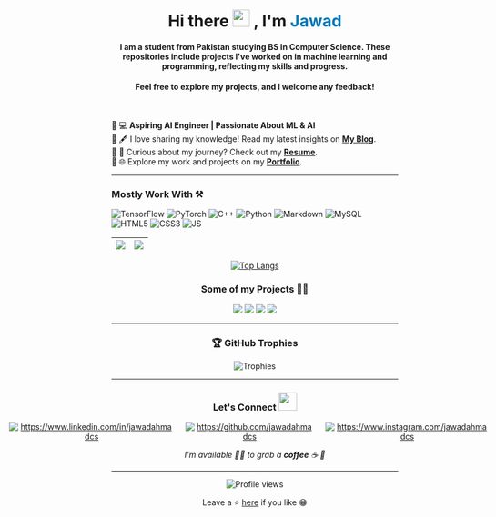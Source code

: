 <h1 align="center">
  Hi there 
  <img src="https://raw.githubusercontent.com/MartinHeinz/MartinHeinz/master/wave.gif" width="30px">  
  , I'm 
  <a href="https://www.linkedin.com/in/JawadAhmadCS" style="color:#0077b5; text-decoration: none;">Jawad</a>
</h1>


<h4 align="center">I am a student from Pakistan studying BS in Computer Science. These repositories include projects I've worked on in machine learning and programming, reflecting my skills and progress.</h4>

<h4 align="center">Feel free to explore my projects, and I welcome any feedback!</h4>

<br>

🔹 💻 **Aspiring AI Engineer | Passionate About ML & AI**  
🔹 🖋️ I love sharing my knowledge! Read my latest insights on **[My Blog](https://jawadahmadcs.blogspot.com)**.  
🔹 📄 Curious about my journey? Check out my **[Resume](https://jawadahmadcs-resume.netlify.app/)**.  
🔹 🌐 Explore my work and projects on my **[Portfolio](https://jawadahmadcs.vercel.app/)**.  

---


### Mostly Work With ⚒

![TensorFlow](https://img.shields.io/badge/TensorFlow-FF6F00?style=for-the-badge&logo=tensorflow&logoColor=white)
![PyTorch](https://img.shields.io/badge/PyTorch-EE4C2C?style=for-the-badge&logo=pytorch&logoColor=white)
![C++](https://img.shields.io/static/v1?style=for-the-badge&message=C%2B%2B&color=00599C&logo=C%2B%2B&logoColor=FFFFFF&label=)
![Python](https://img.shields.io/static/v1?style=for-the-badge&message=Python&color=3776AB&logo=Python&logoColor=FFFFFF&label=)
![Markdown](https://img.shields.io/badge/Markdown-000000?style=for-the-badge&logo=markdown&logoColor=white)
![MySQL](https://img.shields.io/static/v1?style=for-the-badge&message=MySQL&color=4479A1&logo=MySQL&logoColor=FFFFFF&label=)
![HTML5](https://img.shields.io/badge/HTML5-E34F26?style=for-the-badge&logo=html5&logoColor=white)
![CSS3](https://img.shields.io/badge/CSS3-1572B6?style=for-the-badge&logo=css3&logoColor=white)
![JS](https://img.shields.io/badge/JavaScript-F7DF1E?style=for-the-badge&logo=javascript&logoColor=black)

|<img src="https://github-readme-stats.vercel.app/api?username=jawadahmadcs&&show_icons=true&count_private=true&include_all_commits=true&&theme=tokyonight"/>|<img src="https://github-readme-streak-stats.herokuapp.com/?user=jawadahmadcs&count_private=true&include_all_commits=true&&theme=tokyonight"/>|
|---|---|
<div align="center">

[![Top Langs](https://github-readme-stats.vercel.app/api/top-langs/?username=jawadahmadcs&layout=compact&theme=midnight-purple)](https://github.com/jawadahmadcs)
</div>
<div align="center">

### Some of my Projects 👨‍💻
</div>
<div  align="center">
 
  <img src="https://github-readme-stats.vercel.app/api/pin/?username=jawadahmadcs&repo=Lexa-AI-Assistant&show_icons=true&theme=great-gatsby" > 
  <img src="https://github-readme-stats.vercel.app/api/pin/?username=jawadahmadcs&repo=Traffic-Managment-System&show_icons=true&theme=great-gatsby" >
  <img src="https://github-readme-stats.vercel.app/api/pin/?username=jawadahmadcs&repo=File-Encryption-Decryption&show_icons=true&theme=great-gatsby" > 
  <img src="https://github-readme-stats.vercel.app/api/pin/?username=jawadahmadcs&repo=E-Commerce-Customer-Categorization-and-Analyzer&show_icons=true&theme=great-gatsby" > 
  
  
</di>

---

### 🏆 GitHub Trophies

![Trophies](https://github-profile-trophy.vercel.app/?username=jawadahmadcs&theme=algolia&row=1&margin-w=15)

---

### Let's Connect <img src="https://raw.githubusercontent.com/ShahriarShafin/ShahriarShafin/main/Assets/handshake.gif" height="32px">

<div style="display:flex; justify-content:center;margin-bottom:10px">
 <a href="https://www.linkedin.com/in/jawadahmadcs/" target="_blank">
<img src=https://img.shields.io/badge/linkedin-%231E77B5.svg?&style=for-the-badge&logo=linkedin&logoColor=white alt=https://www.linkedin.com/in/jawadahmadcs style="margin-right: 20px;" />
</a>
 
 <a href="https://github.com/jawadahmadcs" target="_blank">
<img src=https://img.shields.io/badge/GitHub-100000?style=for-the-badge&logo=github&logoColor=white alt=https://github.com/jawadahmadcs style="margin-right: 20px;" />
</a>

<a href="https://www.instagram.com/jawadahmadcs/" target="_blank">
<img src=https://img.shields.io/badge/Instagram-E4405F?style=for-the-badge&logo=instagram&logoColor=white alt=https://www.instagram.com/jawadahmadcs style="margin-right: 20px;" />
</a>         
</div>  


 _I'm available 🙋‍♂️ to grab a **coffee** ☕ 🙊_

---

![Profile views](https://komarev.com/ghpvc/?username=jawadahmadcs&label=Profile%20views&color=0e75b6&style=flat)


Leave a ⭐ [here](https://github.com/jawadahmadcs/jawadahmadcs) if you like 😁
